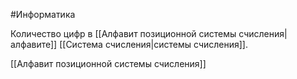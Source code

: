 #Информатика 

Количество цифр в [[Алфавит позиционной системы счисления|алфавите]] [[Система счисления|системы счисления]].

[[Алфавит позиционной системы счисления]]